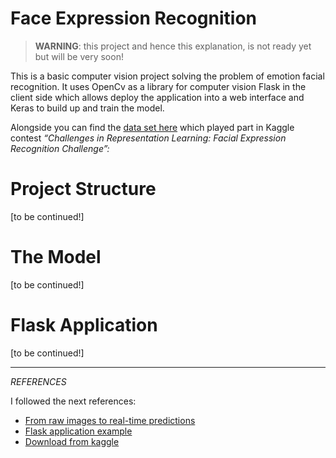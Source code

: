 # **Face Expression Recognition**

> **WARNING**: this project and hence this explanation, is not ready yet but will be very soon!




This is a basic computer vision project solving the problem of emotion facial recognition. It uses OpenCv as a library for computer vision Flask in the client side which allows deploy the application into a web interface and Keras to build up and train the model. 

Alongside you can find the [data set here](https://www.kaggle.com/c/challenges-in-representation-learning-facial-expression-recognition-challenge) which played part in Kaggle contest *“Challenges in Representation Learning: Facial Expression Recognition Challenge”:*

# Project Structure
[to be continued!]

# The Model
[to be continued!]

# Flask Application
[to be continued!]



---


*REFERENCES* 

I followed the next references:


*  [From raw images to real-time predictions](https://towardsdatascience.com/from-raw-images-to-real-time-predictions-with-deep-learning-ddbbda1be0e4)
*   [Flask application example](https://towardsdatascience.com/develop-an-interactive-drawing-recognition-app-based-on-cnn-deploy-it-with-flask-95a805de10c0)
*    [Download from kaggle](https://www.kaggle.com/general/74235)
